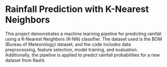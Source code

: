 # Rainfall Prediction with K-Nearest Neighbors
 This project demonstrates a machine learning pipeline for predicting rainfall using a K-Nearest Neighbors (K-NN) classifier. The dataset used is the BOM (Bureau of Meteorology) dataset, and the code includes data preprocessing, feature selection, model training, and evaluation. Additionally, the pipeline is applied to predict rainfall probabilities for a new dataset from Rasht.

